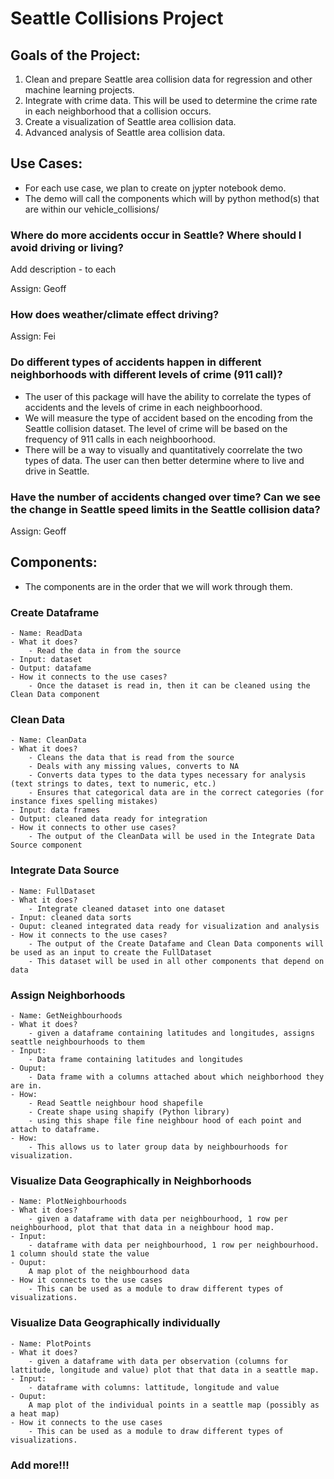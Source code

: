 # Seattle Collisions Project 

## Goals of the Project:

1. Clean and prepare Seattle area collision data for regression and other machine learning projects. 
2. Integrate with crime data. This will be used to determine the crime rate in each neighborhood that a collision occurs. 
3. Create a visualization of Seattle area collision data. 
4. Advanced analysis of Seattle area collision data. 

## Use Cases:

- For each use case, we plan to create on jypter notebook demo. 
- The demo will call the components which will by python method(s) that are within our vehicle_collisions/

### Where do more accidents occur in Seattle? Where should I avoid driving or living?

Add description - to each 

Assign: Geoff   

### How does weather/climate effect driving?

Assign: Fei

### Do different types of accidents happen in different neighborhoods with different levels of crime (911 call)?

* The user of this package will have the ability to correlate the types of accidents and the levels of crime in each neighboorhood. 
* We will measure the type of accident based on the encoding from the Seattle collision dataset. The level of crime will be based on the frequency of 911 calls in each neighboorhood. 
* There will be a way to visually and quantitatively coorrelate the two types of data. The user can then better determine where to live and drive in Seattle. 

### Have the number of accidents changed over time? Can we see the change in Seattle speed limits in the Seattle collision data?

Assign: Geoff 

## Components:

- The components are in the order that we will work through them. 

### Create Dataframe 

    - Name: ReadData
    - What it does?
        - Read the data in from the source 
    - Input: dataset 
    - Output: datafame 
    - How it connects to the use cases?
        - Once the dataset is read in, then it can be cleaned using the Clean Data component 

### Clean Data

    - Name: CleanData
    - What it does?
        - Cleans the data that is read from the source 
        - Deals with any missing values, converts to NA 
        - Converts data types to the data types necessary for analysis (text strings to dates, text to numeric, etc.)
        - Ensures that categorical data are in the correct categories (for instance fixes spelling mistakes)
    - Input: data frames 
    - Output: cleaned data ready for integration
    - How it connects to other use cases?
        - The output of the CleanData will be used in the Integrate Data Source component 

### Integrate Data Source 

    - Name: FullDataset
    - What it does?
        - Integrate cleaned dataset into one dataset   
    - Input: cleaned data sorts 
    - Ouput: cleaned integrated data ready for visualization and analysis 
    - How it connects to the use cases? 
        - The output of the Create Datafame and Clean Data components will be used as an input to create the FullDataset 
        - This dataset will be used in all other components that depend on data 

### Assign Neighborhoods 

    - Name: GetNeighbourhoods
    - What it does?
        - given a dataframe containing latitudes and longitudes, assigns seattle neighbourhoods to them
    - Input:
        - Data frame containing latitudes and longitudes
    - Ouput:
        - Data frame with a columns attached about which neighborhood they are in.
    - How:
        - Read Seattle neighbour hood shapefile
        - Create shape using shapify (Python library)
        - using this shape file fine neighbour hood of each point and attach to dataframe.
    - How:
        - This allows us to later group data by neighbourhoods for visualization.

### Visualize Data Geographically in Neighborhoods 

    - Name: PlotNeighbourhoods
    - What it does?
        - given a dataframe with data per neighbourhood, 1 row per neighbourhood, plot that that data in a neighbour hood map.
    - Input:
        - dataframe with data per neighbourhood, 1 row per neighbourhood. 1 column should state the value
    - Ouput:
        A map plot of the neighbourhood data
    - How it connects to the use cases  
        - This can be used as a module to draw different types of visualizations.

### Visualize Data Geographically individually 

    - Name: PlotPoints
    - What it does?
        - given a dataframe with data per observation (columns for lattitude, longitude and value) plot that that data in a seattle map.
    - Input:
        - dataframe with columns: lattitude, longitude and value
    - Ouput:
        A map plot of the individual points in a seattle map (possibly as a heat map)
    - How it connects to the use cases  
        - This can be used as a module to draw different types of visualizations.

### Add more!!! 